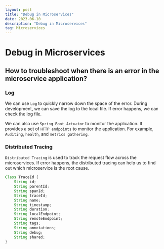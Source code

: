 ```yaml
---
layout: post
title: "Debug in Microservices"
date: 2023-06-10
description: "Debug in Microservices"
tag: Microservices
---
```


# Debug in Microservices

## How to troubleshoot when there is an error in the microservice application?

### Log

We can use `Log` to quickly narrow down the space of the error. During development, we can save the log to the local file. If error happens, we can check the log file.

We can also use `Spring Boot Actuator` to monitor the application. It provides a set of `HTTP endpoints` to monitor the application. For example, `Auditing`, `health`, and `metrics gathering`.

### Distributed Tracing

`Distributed Tracing` is used to track the request flow across the microservices. If error happens, the distributed tracing can help us to find out which microservice is the root cause.

```Java
Class TraceId {
    String id;
    String parentId;
    String spanId;
    String traceId;
    String name;
    String timestamp;
    String duration;
    String localEndpoint;
    String remoteEndpoint;
    String tags;
    String annotations;
    String debug;
    String shared;
}
```
